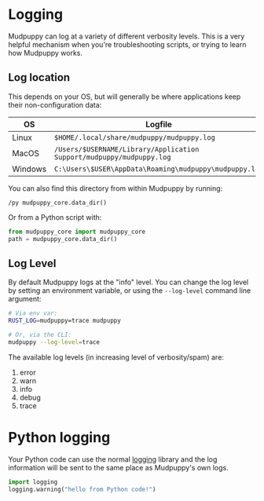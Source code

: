 # Logging

Mudpuppy can log at a variety of different verbosity levels. This is a very
helpful mechanism when you're troubleshooting scripts, or trying to learn how
Mudpuppy works.

## Log location

This depends on your OS, but will generally be where applications keep their
non-configuration data:

| OS      | Logfile                                                               |
|---------|-----------------------------------------------------------------------|
| Linux   | `$HOME/.local/share/mudpuppy/mudpuppy.log`                            |
| MacOS   | `/Users/$USERNAME/Library/Application Support/mudpuppy/mudpuppy.log`  |
| Windows | `C:\Users\$USER\AppData\Roaming\mudpuppy\mudpuppy.log`                |

You can also find this directory from within Mudpuppy by running:

```
/py mudpuppy_core.data_dir()
```

Or from a Python script with:

```python
from mudpuppy_core import mudpuppy_core
path = mudpuppy_core.data_dir()
```

## Log Level

By default Mudpuppy logs at the "info" level. You can change the log level by
setting an environment variable, or using the `--log-level` command line
argument:

```bash
# Via env var:
RUST_LOG=mudpuppy=trace mudpuppy

# Or, via the CLI:
mudpuppy --log-level=trace
```

The available log levels (in increasing level of verbosity/spam) are:

1. error
2. warn
3. info
4. debug
5. trace

# Python logging

Your Python code can use the normal [logging] library and the log information
will be sent to the same place as Mudpuppy's own logs.

```python
import logging
logging.warning("hello from Python code!")
```

[logging]: https://docs.python.org/3/library/logging.html
